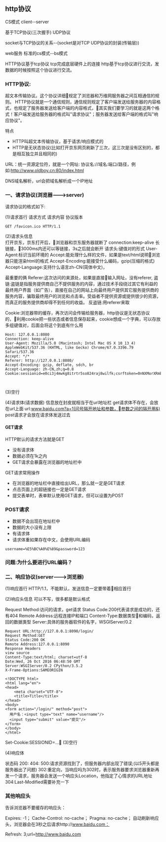 ## http协议

CS模式 client--server

基于TCP协议(三次握手) UDP协议

socket与TCP协议的关系--(socket是对TCP UDP协议的封装(传输层))

web服务
标准的cs模式--bs模式

HTTP协议基于tcp协议
tcp完成底层硬件上的连接
http基于tcp协议进行交流，发数据的时候按照这个协议进行交流。

### HTTP协议:
超文本传输协议。这个协议详细规定了浏览器和万维网服务器之间互相通信的规则。
HTTP协议就是一个通信规则，通信规则规定了客户端发送给服务器的内容格式，也规定了服务器发送给客户端的内容格式，其实我们要学习的就是这两个格式！客户端发送给服务器的格式叫"请求协议"；服务器发送给客户端的格式叫"响应协议"。

特点
* HTTP叫超文本传输协议，基于请求/响应模式的
* HTTP是无状态协议(比如打开京东网页刷新了三次，这三次是没有区别的，都是相互独立并且相同的)

URL：统一资源定位符，就是一个网址:  协议名://域名:端口/路径，例如:http://www.oldboy.cn:80/index.html

DNS域名解析，url会把域名解析成一个IP地址

### 一、请求协议(浏览器--->server)
请求协议的格式如下:

(1)请求首行
 请求方式 请求内容 协议版本
```
GET /favicon.ico HTTP/1.1
```

(2)请求头信息  
打开京东，京东打开后，浏览器和京东服务器就断了
connection:keep-alive 长链接，3000ms内还可以等链接，3s之后就会断开
请求头:键值对的形式
User-Agent:标识当前环境的
Accept:能处理什么样的文件，如果是text/html说明浏览器只能渲染html的格式
Accept-Encoding:能接受什么编码，gzip(压缩的格式)
Accept-Language:支持什么语言zh-CN(简体中文)，

最重要的俩
Referer:这次访问的来源处，如果是直接输入网址，没有referer,
盗链:盗链是指服务提供商自己不提供服务的内容，通过技术手段绕过其它有利益的最终用户界面（如广告），直接在自己的网站上向最终用户提供其它服务提供商的服务内容，骗取最终用户的浏览和点击率。受益者不提供资源或提供很少的资源，而真正的服务提供商却得不到任何的收益。
反盗链:用referer来取

Cookie:浏览器带的缓存，再次访问会传输给服务器，http协议是无状态协议的，利用cookie把一些状态或者信息保存起来，cookie想成一个字典，可以存放多组键值对，后面会将这个到底有什么用

```
Host: 127.0.0.1:8080
Connection: keep-alive
User-Agent: Mozilla/5.0 (Macintosh; Intel Mac OS X 10_13_4) AppleWebKit/537.36 (KHTML, like Gecko) Chrome/67.0.3396.79 Safari/537.36
Accept: */*
Referer: http://127.0.0.1:8080/
Accept-Encoding: gzip, deflate, sdch, br
Accept-Language: zh-CN,zh;q=0.8
Cookie:sessionid=e0ci3j4mwkg8itrtr5so824raj8wilfk;csrftoken=0nNXMorXRmbll9pDD1mEWAlUmqPLPDOMvY5zQy



```

(3)空行

(4)请求体(请求数据)
信息放在封皮就相当于在url地址栏
get请求体不存在，会放在url上面 url:www.baidu.com?a=1(问号隔开地址和参数，参数之间的隔开用&)
post请求才会放在请求体发送过去

#### GET请求
HTTP默认的请求方法就是GET
* 没有请求体
* 数据必须在1k之内
* GET请求会暴露在浏览器的地址栏中

GET请求常用操作
* 在浏览器的地址栏中直接给出URL，那么就一定是GET请求
* 点击页面上的超链接也一定是GET请求
* 提交表单时，表单默认使用GET请求，但可以设置为POST

### POST请求
* 数据不会出现在地址栏中
* 数据的大小没有上限
* 有请求体
* 请求体重如果存在中文，会使用URL编码
```
username=%E5%BC%A0%E%89&password=123
```

### 问题:为什么要进行URL编码？


### 二、响应协议(server--->浏览器)
(1)响应首行 HTTP/1.1，不能默认，发送信息一定要带着相应首行

(2)响应头信息 可以不写，很多都是默认格式

Request Method:访问的请求，get请求
Status Code:200代表请求是成功的，还有404
Remote Address:远程连接IP和端口
Content-Type:数据类型和编码，返回的数据类型
Server:具体的服务器软件的名字，WSGIServer/0.2

```
Request URL:http://127.0.0.1:8090/login/
Request Method:GET
Status Code:200 OK
Remote Address:127.0.0.1:8090
Response Headers
view source
Content-Type:text/html; charset=utf-8
Date:Wed, 26 Oct 2016 06:48:50 GMT
Server:WSGIServer/0.2 CPython/3.5.2
X-Frame-Options:SAMEORIGIN

<!DOCTYPE html>
<html lang="en">
<head>
    <meta charset="UTF-8">
    <title>Title</title>
</head>
<body>
<form action="/login/" method="post">
  用户名：<input type="text" name="username"/>
  <input type="submit" value="提交"/>
</form>    
</body>
</html>
```

Set-Cookie:SESSIONID=...
(3)空行

(4)响应体

状态码
200:
404:
500:请求资源找到了，但服务器内部出现了错误;(以5开头都是服务器出了问题)
302:重定向，当响应吗为302时，表示服务器要求浏览器重新再发一个请求，服务器会发送一个响应头Location，他指定了心情求的URL地址
304:Last-Modified需要补充一下

### 其他响应头
告诉浏览器不要缓存的响应头：

Expires: -1；
Cache-Control: no-cache；
Pragma: no-cache；
自动刷新响应头，浏览器会在3秒之后请求http://www.baidu.com：

Refresh: 3;url=http://www.baidu.com 
